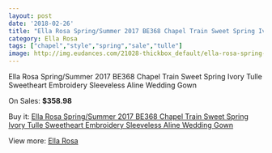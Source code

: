 ```yaml
---
layout: post
date: '2018-02-26'
title: "Ella Rosa Spring/Summer 2017 BE368 Chapel Train Sweet Spring Ivory Tulle Sweetheart Embroidery Sleeveless Aline Wedding Gown"
category: Ella Rosa
tags: ["chapel","style","spring","sale","tulle"]
image: http://img.eudances.com/21028-thickbox_default/ella-rosa-spring-summer-2017-be368-chapel-train-sweet-spring-ivory-tulle-sweetheart-embroidery-sleeveless-aline-wedding-gown.jpg
---
```

Ella Rosa Spring/Summer 2017 BE368 Chapel Train Sweet Spring Ivory Tulle Sweetheart Embroidery Sleeveless Aline Wedding Gown

On Sales: **$358.98**
<a href="https://www.eudances.com/en/ella-rosa/6436-ella-rosa-spring-summer-2017-be368-chapel-train-sweet-spring-ivory-tulle-sweetheart-embroidery-sleeveless-aline-wedding-gown.html"><amp-img layout="responsive" width="600" height="600" src="//img.eudances.com/21028-thickbox_default/ella-rosa-spring-summer-2017-be368-chapel-train-sweet-spring-ivory-tulle-sweetheart-embroidery-sleeveless-aline-wedding-gown.jpg" alt="Ella Rosa Spring/Summer 2017 BE368 Chapel Train Sweet Spring Ivory Tulle Sweetheart Embroidery Sleeveless Aline Wedding Gown 0" /></a>
<a href="https://www.eudances.com/en/ella-rosa/6436-ella-rosa-spring-summer-2017-be368-chapel-train-sweet-spring-ivory-tulle-sweetheart-embroidery-sleeveless-aline-wedding-gown.html"><amp-img layout="responsive" width="600" height="600" src="//img.eudances.com/21033-thickbox_default/ella-rosa-spring-summer-2017-be368-chapel-train-sweet-spring-ivory-tulle-sweetheart-embroidery-sleeveless-aline-wedding-gown.jpg" alt="Ella Rosa Spring/Summer 2017 BE368 Chapel Train Sweet Spring Ivory Tulle Sweetheart Embroidery Sleeveless Aline Wedding Gown 1" /></a>
<a href="https://www.eudances.com/en/ella-rosa/6436-ella-rosa-spring-summer-2017-be368-chapel-train-sweet-spring-ivory-tulle-sweetheart-embroidery-sleeveless-aline-wedding-gown.html"><amp-img layout="responsive" width="600" height="600" src="//img.eudances.com/21032-thickbox_default/ella-rosa-spring-summer-2017-be368-chapel-train-sweet-spring-ivory-tulle-sweetheart-embroidery-sleeveless-aline-wedding-gown.jpg" alt="Ella Rosa Spring/Summer 2017 BE368 Chapel Train Sweet Spring Ivory Tulle Sweetheart Embroidery Sleeveless Aline Wedding Gown 2" /></a>
<a href="https://www.eudances.com/en/ella-rosa/6436-ella-rosa-spring-summer-2017-be368-chapel-train-sweet-spring-ivory-tulle-sweetheart-embroidery-sleeveless-aline-wedding-gown.html"><amp-img layout="responsive" width="600" height="600" src="//img.eudances.com/21031-thickbox_default/ella-rosa-spring-summer-2017-be368-chapel-train-sweet-spring-ivory-tulle-sweetheart-embroidery-sleeveless-aline-wedding-gown.jpg" alt="Ella Rosa Spring/Summer 2017 BE368 Chapel Train Sweet Spring Ivory Tulle Sweetheart Embroidery Sleeveless Aline Wedding Gown 3" /></a>
<a href="https://www.eudances.com/en/ella-rosa/6436-ella-rosa-spring-summer-2017-be368-chapel-train-sweet-spring-ivory-tulle-sweetheart-embroidery-sleeveless-aline-wedding-gown.html"><amp-img layout="responsive" width="600" height="600" src="//img.eudances.com/21030-thickbox_default/ella-rosa-spring-summer-2017-be368-chapel-train-sweet-spring-ivory-tulle-sweetheart-embroidery-sleeveless-aline-wedding-gown.jpg" alt="Ella Rosa Spring/Summer 2017 BE368 Chapel Train Sweet Spring Ivory Tulle Sweetheart Embroidery Sleeveless Aline Wedding Gown 4" /></a>
<a href="https://www.eudances.com/en/ella-rosa/6436-ella-rosa-spring-summer-2017-be368-chapel-train-sweet-spring-ivory-tulle-sweetheart-embroidery-sleeveless-aline-wedding-gown.html"><amp-img layout="responsive" width="600" height="600" src="//img.eudances.com/21029-thickbox_default/ella-rosa-spring-summer-2017-be368-chapel-train-sweet-spring-ivory-tulle-sweetheart-embroidery-sleeveless-aline-wedding-gown.jpg" alt="Ella Rosa Spring/Summer 2017 BE368 Chapel Train Sweet Spring Ivory Tulle Sweetheart Embroidery Sleeveless Aline Wedding Gown 5" /></a>

Buy it: [Ella Rosa Spring/Summer 2017 BE368 Chapel Train Sweet Spring Ivory Tulle Sweetheart Embroidery Sleeveless Aline Wedding Gown](https://www.eudances.com/en/ella-rosa/6436-ella-rosa-spring-summer-2017-be368-chapel-train-sweet-spring-ivory-tulle-sweetheart-embroidery-sleeveless-aline-wedding-gown.html "Ella Rosa Spring/Summer 2017 BE368 Chapel Train Sweet Spring Ivory Tulle Sweetheart Embroidery Sleeveless Aline Wedding Gown")

View more: [Ella Rosa](https://www.eudances.com/en/102-ella-rosa "Ella Rosa")